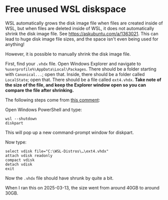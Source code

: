 # Free unused WSL diskspace

WSL automatically grows the disk image file when files are created inside of WSL,
but when files are deleted inside of WSL, it does not automatically shrink the
disk image file. See <https://askubuntu.com/a/1363021>. This can lead to huge disk image
file sizes, and the space isn't even being used for anything!

However, it is possible to manually shrink the disk image file.

First, find your `.vhdx` file.
Open Windows Explorer and navigate to `%userprofile%\AppData\Local\Packages`.
There should be a folder starting with `Canonical...`; open that.
Inside, there should be a folder called `LocalState`; open that.
There should be a file called `ext4.vhdx`.
**Take note of the size of the file, and keep the Explorer window open so you can compare the file after shrinking.**

The following steps come from [this comment](https://github.com/microsoft/WSL/issues/4699#issuecomment-627133168):

Open Windows PowerShell and type:

```
wsl --shutdown
diskpart
```

This will pop up a new command-prompt window for diskpart.

Now type:

```
select vdisk file="C:\WSL-Distros\…\ext4.vhdx"
attach vdisk readonly
compact vdisk
detach vdisk
exit
```

Now the `.vhdx` file should have shrunk by quite a bit.

When I ran this on 2025-03-13, the size went from around 40GB to around 30GB.
